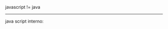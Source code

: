 javascript != java

---------------------------------------------------
java script interno:


<body>
    <script>
                ---> você faz dentro  do body no html o código html(tudo que está dentro do script é o java)
 
    </script>
</body>
---------------------------------------------------------

- alert("Ola mundo!") --> vai aparecer essa mensagem no navegador.

---------------------------------------------------------
java script externo:

    -feito em uma página fora

 	-geralmente criamos uma pasta "js"
	-e dentro da pasta criamos um arquivo ".js"
	-e para usá-la temos que referenciar na página html
	
	     - no body(referênciamos no final do body):
		<script src = "js/index.js"><script>  //"nome_pasta/nome_arquivo.js"

	-podemos ter mais de um arquivo javascript no body:
	     
	     - <script src = "js/index.js"><script>
	     - <script src = "js/index2.js"><script>	
